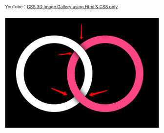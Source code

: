 YouTube：[CSS 3D Image Gallery using Html & CSS only](https://www.youtube.com/watch?v=A6gk6h1MjS4&ab_channel=OnlineTutorials)

```css

```

![](demo.jpg)
